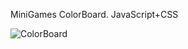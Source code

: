 MiniGames ColorBoard. 
JavaScript+CSS


![ColorBoard](https://user-images.githubusercontent.com/91634955/136815176-3a098977-91da-476d-ba49-3898e06ccec2.png)

